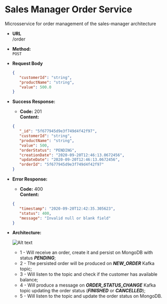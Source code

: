# Sales Manager Order Service

Microsservice for order management of the sales-manager architecture

* **URL**\
/order

* **Method:**\
 `POST`
 
 *  **Request Body**
    ```json
    {
       "customerId": "string",
       "productName": "string",
       "value": 500.0
    }
    ```
 * **Success Response:**
 
    * **Code:** 201 <br />
        **Content:**
    ```json
    {
       "_id": "5f677945d9e3f749d4f42f97",
       "customerId": "string",
       "productName": "string",
       "value": 500,
       "orderStatus": "PENDING",
       "creationDate": "2020-09-20T12:46:13.0672456",
       "updateDate": "2020-09-20T12:46:13.0672456",
       "orderId": "5f677945d9e3f749d4f42f97"
    }
    ```
    
* **Error Response:**

    * **Code:** 400 <br />
        **Content:** 
    ```json
    {
       "timestamp": "2020-09-20T12:42:35.305623",
       "status": 400,
       "message": "Invalid null or blank field"
    }
    ```
  
 * **Architecture:**
 
    ![Alt text](https://user-images.githubusercontent.com/51386403/93714108-e232b080-fb36-11ea-9881-894dd0f900a2.png "Architecture")
    * 1 - Will receive an order, create it and persist on MongoDB with status ***PENDING***;
    * 2 - The persisted order will be produced on ***NEW_ORDER*** Kafka topic;
    * 3 - Will listen to the topic and check if the customer has available balance;
    * 4 - Will produce a message on ***ORDER_STATUS_CHANGE*** Kafka topic updating the order status (***FINISHED*** or ***CANCELLED***);
    * 5 - Will listen to the topic and update the order status on MongoDB.
    
    
    

